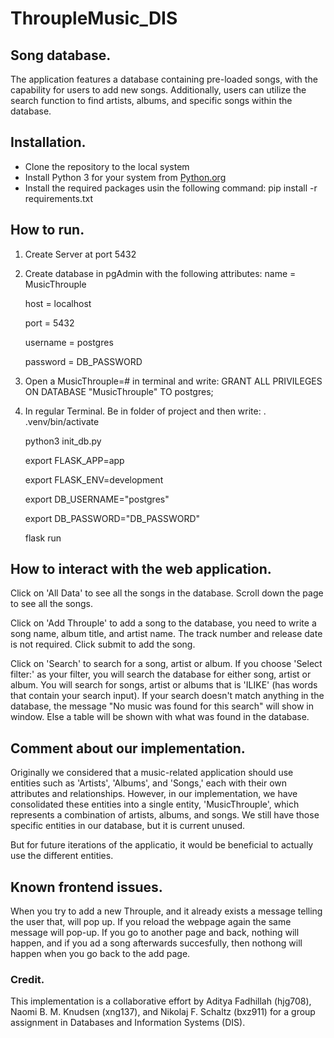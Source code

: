 # ThroupleMusic_DIS

## Song database.
The application features a database containing pre-loaded songs, 
with the capability for users to add new songs. 
Additionally, users can utilize the search function to find artists, 
albums, and specific songs within the database.

## Installation.
- Clone the repository to the local system
- Install Python 3 for your system from [Python.org](https://www.python.org/)
- Install the required packages usin the following command: pip install -r requirements.txt

## How to run.
1. Create Server at port 5432

2. Create database in pgAdmin with the following attributes:
    name = MusicThrouple

    host = localhost

    port = 5432

    username = postgres

    password = DB_PASSWORD

3. Open a MusicThrouple=# in terminal and write:
    GRANT ALL PRIVILEGES ON DATABASE "MusicThrouple" TO postgres;

4. In regular Terminal. Be in folder of project and then write:
    . .venv/bin/activate

    python3 init_db.py

    export FLASK_APP=app
    
    export FLASK_ENV=development

    export DB_USERNAME="postgres"

    export DB_PASSWORD="DB_PASSWORD"
    
    flask run

## How to interact with the web application.

Click on 'All Data' to see all the songs in the database. 
Scroll down the page to see all the songs.

Click on 'Add Throuple' to add a song to the database, you need to write a song name, album title, and artist name. 
The track number and release date is not required. Click submit to add the song.

Click on 'Search' to search for a song, artist or album. If you choose 'Select filter:' as your filter, you will search the database for either song, artist or album.
You will search for songs, artist or albums that is 'ILIKE' (has words that contain your search input).
If your search doesn't match anything in the database, the message "No music was found for this search" will show in window. Else a table will be shown with what was found in the database.

## Comment about our implementation.
Originally we considered that a music-related application should use entities such as 'Artists', 'Albums', and 'Songs,' each with their own attributes and relationships. However, in our implementation, we have consolidated these entities into a single entity, 'MusicThrouple', which represents a combination of artists, albums, and songs. We still have those specific entities in our database, but it is current unused.

But for future iterations of the applicatio, it would be beneficial to actually use the different entities.

## Known frontend issues.
When you try to add a new Throuple, and it already exists a message telling the user that, will pop up. If you reload the webpage again the same message will pop-up. If you go to another page and back, nothing will happen, and if you ad a song afterwards succesfully, then nothong will happen when you go back to the add page.

### Credit.
This implementation is a collaborative effort by Aditya Fadhillah (hjg708), Naomi B. M. Knudsen (xng137), and Nikolaj F. Schaltz (bxz911) for a group assignment in Databases and Information Systems (DIS).
